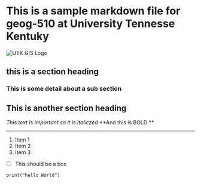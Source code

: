 # This is a sample markdown file for geog-510 at University Tennesse Kentuky
![UTK GIS Logo](https://geog-510.gishub.org/_static/logo.png)
## this is a section heading

### This is some detail about a sub section

## This is another section heading

*This text is important so it is italiczed*
**And this is BOLD **

---

1. Item 1
2. Item 2
3. Item 3

- [ ] This should be a box

`
print("hello World")
`